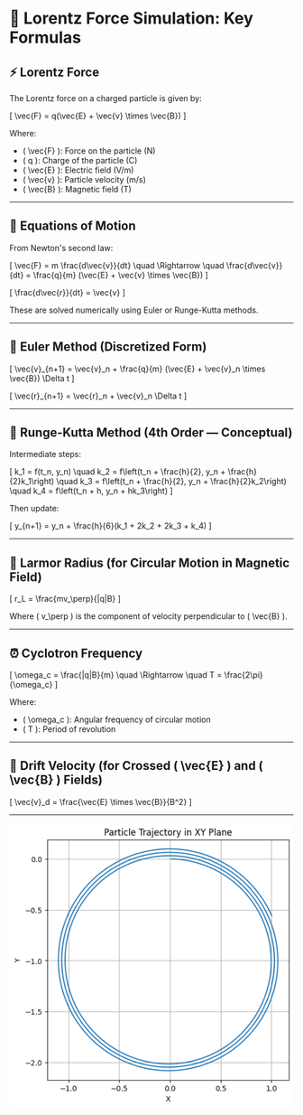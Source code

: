 # 📘 Lorentz Force Simulation: Key Formulas

## ⚡ Lorentz Force

The Lorentz force on a charged particle is given by:

\[
\vec{F} = q(\vec{E} + \vec{v} \times \vec{B})
\]

Where:
- \( \vec{F} \): Force on the particle (N)
- \( q \): Charge of the particle (C)
- \( \vec{E} \): Electric field (V/m)
- \( \vec{v} \): Particle velocity (m/s)
- \( \vec{B} \): Magnetic field (T)

---

## 🧮 Equations of Motion

From Newton's second law:

\[
\vec{F} = m \frac{d\vec{v}}{dt}
\quad \Rightarrow \quad 
\frac{d\vec{v}}{dt} = \frac{q}{m} (\vec{E} + \vec{v} \times \vec{B})
\]

\[
\frac{d\vec{r}}{dt} = \vec{v}
\]

These are solved numerically using Euler or Runge-Kutta methods.

---

## 🔄 Euler Method (Discretized Form)

\[
\vec{v}_{n+1} = \vec{v}_n + \frac{q}{m} (\vec{E} + \vec{v}_n \times \vec{B}) \Delta t
\]

\[
\vec{r}_{n+1} = \vec{r}_n + \vec{v}_n \Delta t
\]

---

## 🔁 Runge-Kutta Method (4th Order — Conceptual)

Intermediate steps:

\[
k_1 = f(t_n, y_n)
\quad k_2 = f\left(t_n + \frac{h}{2}, y_n + \frac{h}{2}k_1\right)
\quad k_3 = f\left(t_n + \frac{h}{2}, y_n + \frac{h}{2}k_2\right)
\quad k_4 = f\left(t_n + h, y_n + hk_3\right)
\]

Then update:

\[
y_{n+1} = y_n + \frac{h}{6}(k_1 + 2k_2 + 2k_3 + k_4)
\]

---

## 🔁 Larmor Radius (for Circular Motion in Magnetic Field)

\[
r_L = \frac{mv_\perp}{|q|B}
\]

Where \( v_\perp \) is the component of velocity perpendicular to \( \vec{B} \).

---

## ⏰ Cyclotron Frequency

\[
\omega_c = \frac{|q|B}{m}
\quad \Rightarrow \quad 
T = \frac{2\pi}{\omega_c}
\]

Where:
- \( \omega_c \): Angular frequency of circular motion
- \( T \): Period of revolution

---

## 📐 Drift Velocity (for Crossed \( \vec{E} \) and \( \vec{B} \) Fields)

\[
\vec{v}_d = \frac{\vec{E} \times \vec{B}}{B^2}
\]

---
![alt text](image.png)
